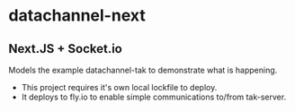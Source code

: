# datachannel-next

## Next.JS + Socket.io

Models the example datachannel-tak to demonstrate what is happening.

- This project requires it's own local lockfile to deploy. 
- It deploys to fly.io to enable simple communications to/from tak-server.

